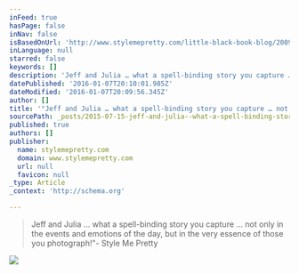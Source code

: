 ```yaml
---
inFeed: true
hasPage: false
inNav: false
isBasedOnUrl: 'http://www.stylemepretty.com/little-black-book-blog/2009/01/28/wedding-style-classic-tradition-elegance-and-love/'
inLanguage: null
starred: false
keywords: []
description: 'Jeff and Julia … what a spell-binding story you capture … not only in the events and emotions of the day, but in the very essence of those you photograph!'
datePublished: '2016-01-07T20:10:01.985Z'
dateModified: '2016-01-07T20:09:56.345Z'
author: []
title: '"Jeff and Julia … what a spell-binding story you capture … not only in the events and emotions of the day, but in the very essence of those you photograph!"- Style Me Pretty'
sourcePath: _posts/2015-07-15-jeff-and-julia--what-a-spell-binding-story-you-capture--no.md
published: true
authors: []
publisher:
  name: stylemepretty.com
  domain: www.stylemepretty.com
  url: null
  favicon: null
_type: Article
_context: 'http://schema.org'

---
```

> Jeff and Julia ... what a spell-binding story you capture ... not only in the events and emotions of the day, but in the very essence of those you photograph!"- Style Me Pretty

![](https://s3-us-west-2.amazonaws.com/the-grid-img/p/4483c21d6de4aff3eba0d8c1ae119fda31c1d1da.jpg)
